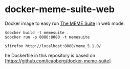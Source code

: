 # docker-meme-suite-web
Docker image to easy run [The MEME Suite](http://meme-suite.org) in web mode.

```shell
$docker build -t memesuite .
$docker run -p 8080:8080 -t memesuite

$firefox http://localhost:8080/meme_5.1.0/
```

he Dockerfile in this repository is based on [https://github.com/icaoberg/docker-meme-suite] 


